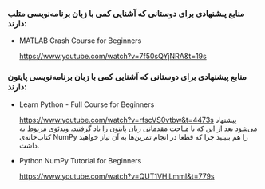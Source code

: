 ### منابع پبشنهادی برای دوستانی که آشنایی کمی با زبان برنامه‌نویسی متلب دارند:
- MATLAB Crash Course for Beginners
  
  https://www.youtube.com/watch?v=7f50sQYjNRA&t=19s
### منابع پبشنهادی برای دوستانی که آشنایی کمی با زبان برنامه‌نویسی پایتون دارند:
- Learn Python - Full Course for Beginners

  https://www.youtube.com/watch?v=rfscVS0vtbw&t=4473s
  پیشنهاد می‌شود بعد از این که با مباحث مقدماتی زبان پایتون را یاد گرفتید، ویدئو‌ی مربوط به کتاب‌خانه‌ی NumPy را هم ببینید چرا که قطعا در انجام تمرین‌ها به آن نیاز خواهید داشت.
- Python NumPy Tutorial for Beginners

  https://www.youtube.com/watch?v=QUT1VHiLmmI&t=779s
